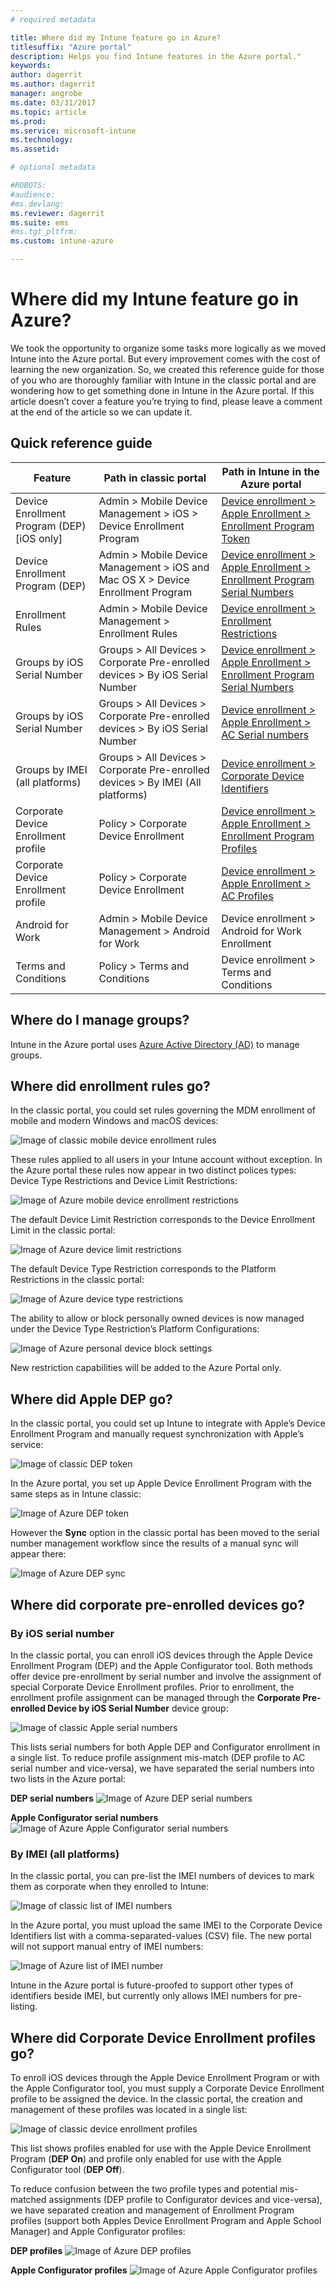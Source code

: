 ```yaml
---
# required metadata

title: Where did my Intune feature go in Azure?
titlesuffix: "Azure portal"
description: Helps you find Intune features in the Azure portal."
keywords:
author: dagerrit
ms.author: dagerrit
manager: angrobe
ms.date: 03/31/2017
ms.topic: article
ms.prod:
ms.service: microsoft-intune
ms.technology:
ms.assetid:

# optional metadata

#ROBOTS:
#audience:
#ms.devlang:
ms.reviewer: dagerrit
ms.suite: ems
#ms.tgt_pltfrm:
ms.custom: intune-azure

---
```

# Where did my Intune feature go in Azure?
We took the opportunity to organize some tasks more logically as we moved Intune into the Azure portal. But every improvement comes with the cost of learning the new organization. So, we created this reference guide for those of you who are thoroughly familiar with Intune in the classic portal and are wondering how to get something done in Intune in the Azure portal. If this article doesn’t cover a feature you’re trying to find, please leave a comment at the end of the article so we can update it.
## Quick reference guide
|Feature |Path in classic portal|Path in Intune in the Azure portal|
|------------|---------------|---------------|
|Device Enrollment Program (DEP) [iOS only]|Admin > Mobile Device Management > iOS > Device Enrollment Program|[Device enrollment > Apple Enrollment > Enrollment Program Token](#where-did-apple-dep-go) |
|Device Enrollment Program (DEP)| Admin > Mobile Device Management > iOS and Mac OS X > Device Enrollment Program |[Device enrollment > Apple Enrollment > Enrollment Program Serial Numbers](#where-did-apple-dep-go) |
|Enrollment Rules |Admin > Mobile Device Management > Enrollment Rules|[Device enrollment > Enrollment Restrictions](#where-did-enrollment-rules-go) |
|Groups by iOS Serial Number |Groups > All Devices > Corporate Pre-enrolled devices > By iOS Serial Number|[Device enrollment > Apple Enrollment > Enrollment Program Serial Numbers](#where-did-corporate-pre-enrolled-devices-go) |
|Groups by iOS Serial Number |Groups > All Devices > Corporate Pre-enrolled devices > By iOS Serial Number| [Device enrollment > Apple Enrollment > AC Serial numbers](#where-did-corporate-pre-enrolled-devices-go)|
|Groups by IMEI (all platforms)| Groups > All Devices > Corporate Pre-enrolled devices > By IMEI (All platforms) | [Device enrollment > Corporate Device Identifiers](#by-imei-all-platforms)|
| Corporate Device Enrollment profile| Policy > Corporate Device Enrollment | [Device enrollment > Apple Enrollment > Enrollment Program Profiles](#where-did-corporate-pre-enrolled-devices-go) |
| Corporate Device Enrollment profile | Policy > Corporate Device Enrollment | [Device enrollment > Apple Enrollment > AC Profiles](#where-did-corporate-pre-enrolled-devices-go) |
| Android for Work | Admin > Mobile Device Management > Android for Work | Device enrollment > Android for Work Enrollment |
| Terms and Conditions | Policy > Terms and Conditions | Device enrollment > Terms and Conditions |


## Where do I manage groups?
Intune in the Azure portal uses [Azure Active Directory (AD)](https://docs.microsoft.com/azure/active-directory/active-directory-groups-create-azure-portal) to manage groups.

## Where did enrollment rules go?
In the classic portal, you could set rules governing the MDM enrollment of mobile and modern Windows and macOS devices:

![Image of classic mobile device enrollment rules](./media/01-classic-rules.png)

These rules applied to all users in your Intune account without exception. In the Azure portal these rules now appear in two distinct polices types: Device Type Restrictions and Device Limit Restrictions:

![Image of Azure mobile device enrollment restrictions](./media/02-azure-enroll-restrictions.png)

The default Device Limit Restriction corresponds to the Device Enrollment Limit in the classic portal:

![Image of Azure device limit restrictions](./media/03-azure-device-limit.png)

The default Device Type Restriction corresponds to the Platform Restrictions in the classic portal:

![Image of Azure device type restrictions](./media/04-azure-platform-restrictions.png)

The ability to allow or block personally owned devices is now managed under the Device Type Restriction’s Platform Configurations:

![Image of Azure personal device block settings](./media/05-azure-personal-block.png)

New restriction capabilities will be added to the Azure Portal only.

## Where did Apple DEP go?
In the classic portal, you could set up Intune to integrate with Apple’s Device Enrollment Program and manually request synchronization with Apple’s service:

![Image of classic DEP token](./media/06-classic-dep-token.png)

In the Azure portal, you set up Apple Device Enrollment Program with the same steps as in Intune classic:

![Image of Azure DEP token](./media/07-azure-dep-token.png)

However the **Sync** option in the classic portal has been moved to the serial number management workflow since the results of a manual sync will appear there:

![Image of Azure DEP sync](./media/08-azure-dep-sync.png)

## Where did corporate pre-enrolled devices go?
### By iOS serial number
In the classic portal, you can enroll iOS devices through the Apple Device Enrollment Program (DEP) and the Apple Configurator tool. Both methods offer device pre-enrollment by serial number and involve the assignment of special Corporate Device Enrollment profiles. Prior to enrollment, the enrollment profile assignment can be managed through the **Corporate Pre-enrolled Device by iOS Serial Number** device group:

![Image of classic Apple serial numbers](./media/09-classic-apple-serials.png)

This lists serial numbers for both Apple DEP and Configurator enrollment in a single list. To reduce profile assignment mis-match (DEP profile to AC serial number and vice-versa), we have separated the serial numbers into two lists in the Azure portal:

**DEP serial numbers**
![Image of Azure DEP serial numbers](./media/10-azure-dep-serials.png)

**Apple Configurator serial numbers**
![Image of Azure Apple Configurator serial numbers](./media/11-azure-ac-serials.png)

### By IMEI (all platforms)

In the classic portal, you can pre-list the IMEI numbers of devices to mark them as corporate when they enrolled to Intune:

![Image of classic list of IMEI numbers](./media/12-classic-corp-imei.png)

In the Azure portal, you must upload the same IMEI to the Corporate Device Identifiers list with a comma-separated-values (CSV) file. The new portal will not support manual entry of IMEI numbers:

![Image of Azure list of IMEI number](./media/13-azure-corp-imei.png)

Intune in the Azure portal is future-proofed to support other types of identifiers beside IMEI, but currently only allows IMEI numbers for pre-listing.

## Where did Corporate Device Enrollment profiles go?
To enroll iOS devices through the Apple Device Enrollment Program or with the Apple Configurator tool, you must supply a Corporate Device Enrollment profile to be assigned the device. In the classic portal, the creation and management of these profiles was located in a single list:

![Image of classic device enrollment profiles](./media/14-classic-corp-profiles.png)

This list shows profiles enabled for use with the Apple Device Enrollment Program (**DEP On**) and profile only enabled for use with the Apple Configurator tool (**DEP Off**).

To reduce confusion between the two profile types and potential mis-matched assignments (DEP profile to Configurator devices and vice-versa), we have separated creation and management of Enrollment Program profiles (support both Apples Device Enrollment Program and Apple School Manager) and Apple Configurator profiles:

**DEP profiles**
![Image of Azure DEP profiles](./media/15-azure-dep-profiles.png)

**Apple Configurator profiles**
![Image of Azure Apple Configurator profiles](./media/16-azure-ac-profiles.png)
